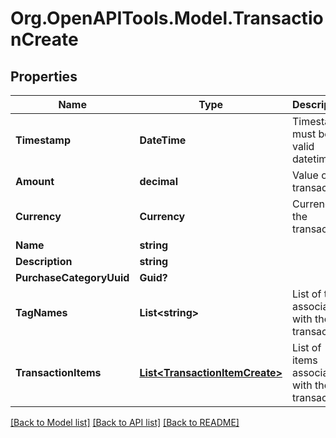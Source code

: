 # Org.OpenAPITools.Model.TransactionCreate

## Properties

Name | Type | Description | Notes
------------ | ------------- | ------------- | -------------
**Timestamp** | **DateTime** | Timestamp must be a valid datetime. | [optional] 
**Amount** | **decimal** | Value of the transaction. | 
**Currency** | **Currency** | Currency of the transaction. | 
**Name** | **string** |  | 
**Description** | **string** |  | 
**PurchaseCategoryUuid** | **Guid?** |  | [optional] 
**TagNames** | **List&lt;string&gt;** | List of tags associated with the transaction. | [optional] 
**TransactionItems** | [**List&lt;TransactionItemCreate&gt;**](TransactionItemCreate.md) | List of items associated with the transaction. | [optional] 

[[Back to Model list]](../README.md#documentation-for-models) [[Back to API list]](../README.md#documentation-for-api-endpoints) [[Back to README]](../README.md)

